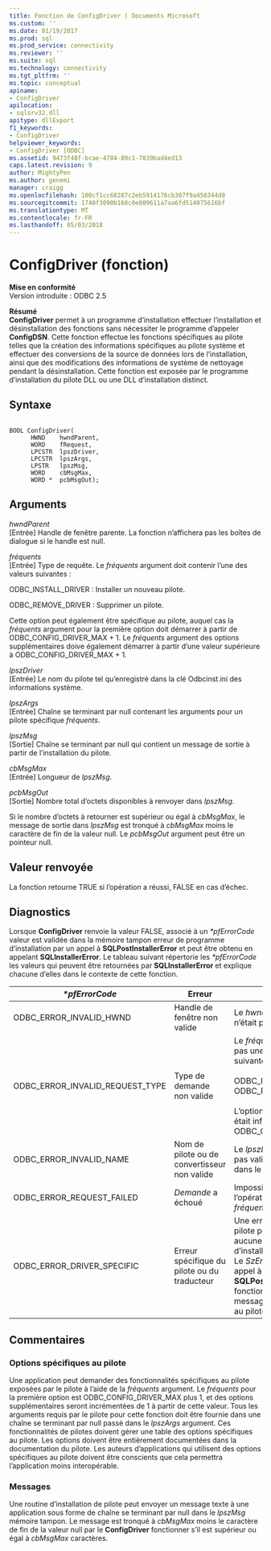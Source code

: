 ```yaml
---
title: Fonction de ConfigDriver | Documents Microsoft
ms.custom: ''
ms.date: 01/19/2017
ms.prod: sql
ms.prod_service: connectivity
ms.reviewer: ''
ms.suite: sql
ms.technology: connectivity
ms.tgt_pltfrm: ''
ms.topic: conceptual
apiname:
- ConfigDriver
apilocation:
- sqlsrv32.dll
apitype: dllExport
f1_keywords:
- ConfigDriver
helpviewer_keywords:
- ConfigDriver [ODBC]
ms.assetid: 9473f48f-bcae-4784-89c1-7839bad4ed13
caps.latest.revision: 9
author: MightyPen
ms.author: genemi
manager: craigg
ms.openlocfilehash: 100cf1cc68287c2eb5914176cb307f9a450344d8
ms.sourcegitcommit: 1740f3090b168c0e809611a7aa6fd514075616bf
ms.translationtype: MT
ms.contentlocale: fr-FR
ms.lasthandoff: 05/03/2018
---
```

# <a name="configdriver-function"></a>ConfigDriver (fonction)
**Mise en conformité**  
 Version introduite : ODBC 2.5  
  
 **Résumé**  
 **ConfigDriver** permet à un programme d’installation effectuer l’installation et désinstallation des fonctions sans nécessiter le programme d’appeler **ConfigDSN**. Cette fonction effectue les fonctions spécifiques au pilote telles que la création des informations spécifiques au pilote système et effectuer des conversions de la source de données lors de l’installation, ainsi que des modifications des informations de système de nettoyage pendant la désinstallation. Cette fonction est exposée par le programme d’installation du pilote DLL ou une DLL d’installation distinct.  
  
## <a name="syntax"></a>Syntaxe  
  
```  
  
BOOL ConfigDriver(  
      HWND    hwndParent,  
      WORD    fRequest,  
      LPCSTR  lpszDriver,  
      LPCSTR  lpszArgs,  
      LPSTR   lpszMsg,  
      WORD    cbMsgMax,  
      WORD *  pcbMsgOut);  
```  
  
## <a name="arguments"></a>Arguments  
 *hwndParent*  
 [Entrée] Handle de fenêtre parente. La fonction n’affichera pas les boîtes de dialogue si le handle est null.  
  
 *fréquents*  
 [Entrée] Type de requête. Le *fréquents* argument doit contenir l’une des valeurs suivantes :  
  
 ODBC_INSTALL_DRIVER : Installer un nouveau pilote.  
  
 ODBC_REMOVE_DRIVER : Supprimer un pilote.  
  
 Cette option peut également être spécifique au pilote, auquel cas la *fréquents* argument pour la première option doit démarrer à partir de ODBC_CONFIG_DRIVER_MAX + 1. Le *fréquents* argument des options supplémentaires doive également démarrer à partir d’une valeur supérieure à ODBC_CONFIG_DRIVER_MAX + 1.  
  
 *lpszDriver*  
 [Entrée] Le nom du pilote tel qu’enregistré dans la clé Odbcinst.ini des informations système.  
  
 *lpszArgs*  
 [Entrée] Chaîne se terminant par null contenant les arguments pour un pilote spécifique *fréquents*.  
  
 *lpszMsg*  
 [Sortie] Chaîne se terminant par null qui contient un message de sortie à partir de l’installation du pilote.  
  
 *cbMsgMax*  
 [Entrée] Longueur de *lpszMsg*.  
  
 *pcbMsgOut*  
 [Sortie] Nombre total d’octets disponibles à renvoyer dans *lpszMsg*.  
  
 Si le nombre d’octets à retourner est supérieur ou égal à *cbMsgMax*, le message de sortie dans *lpszMsg* est tronqué à *cbMsgMax* moins le caractère de fin de la valeur null. Le *pcbMsgOut* argument peut être un pointeur null.  
  
## <a name="returns"></a>Valeur renvoyée  
 La fonction retourne TRUE si l’opération a réussi, FALSE en cas d’échec.  
  
## <a name="diagnostics"></a>Diagnostics  
 Lorsque **ConfigDriver** renvoie la valeur FALSE, associé à un  *\*pfErrorCode* valeur est validée dans la mémoire tampon erreur de programme d’installation par un appel à **SQLPostInstallerError** et peut être obtenu en appelant **SQLInstallerError**. Le tableau suivant répertorie les  *\*pfErrorCode* les valeurs qui peuvent être retournées par **SQLInstallerError** et explique chacune d’elles dans le contexte de cette fonction.  
  
|*\*pfErrorCode*|Erreur| Description|  
|---------------------|-----------|-----------------|  
|ODBC_ERROR_INVALID_HWND|Handle de fenêtre non valide|Le *hwndParent* argument n’était pas valide.|  
|ODBC_ERROR_INVALID_REQUEST_TYPE|Type de demande non valide|Le *fréquents* argument n’est pas une des opérations suivantes :<br /><br /> ODBC_INSTALL_DRIVER ODBC_REMOVE_DRIVER<br /><br /> L’option spécifiques au pilote était inférieur ou égal à ODBC_CONFIG_DRIVER_MAX.|  
|ODBC_ERROR_INVALID_NAME|Nom de pilote ou de convertisseur non valide|Le *lpszDriver* argument n’était pas valide. Il est introuvable dans le Registre.|  
|ODBC_ERROR_REQUEST_FAILED|*Demande* a échoué|Impossible d’effectuer l’opération demandée par le *fréquents* argument.|  
|ODBC_ERROR_DRIVER_SPECIFIC|Erreur spécifique du pilote ou du traducteur|Une erreur spécifique au pilote pour lequel il n’existe aucune erreur de programme d’installation ODBC définie. Le *SzError* argument dans un appel à la **SQLPostInstallerError** la fonction doit contenir le message d’erreur spécifique au pilote.|  
  
## <a name="comments"></a>Commentaires  
  
### <a name="driver-specific-options"></a>Options spécifiques au pilote  
 Une application peut demander des fonctionnalités spécifiques au pilote exposées par le pilote à l’aide de la *fréquents* argument. Le *fréquents* pour la première option est ODBC_CONFIG_DRIVER_MAX plus 1, et des options supplémentaires seront incrémentées de 1 à partir de cette valeur. Tous les arguments requis par le pilote pour cette fonction doit être fournie dans une chaîne se terminant par null passé dans le *lpszArgs* argument. Ces fonctionnalités de pilotes doivent gérer une table des options spécifiques au pilote. Les options doivent être entièrement documentées dans la documentation du pilote. Les auteurs d’applications qui utilisent des options spécifiques au pilote doivent être conscients que cela permettra l’application moins interopérable.  
  
### <a name="messages"></a>Messages  
 Une routine d’installation de pilote peut envoyer un message texte à une application sous forme de chaîne se terminant par null dans le *lpszMsg* mémoire tampon. Le message est tronqué à *cbMsgMax* moins le caractère de fin de la valeur null par le **ConfigDriver** fonctionner s’il est supérieur ou égal à *cbMsgMax* caractères.
